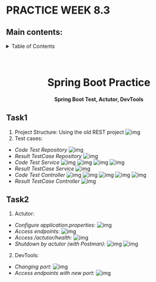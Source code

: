 # PRACTICE WEEK 8.3
## Main contents:
<details>
  <summary>Table of Contents</summary>
  <ol>
    <li><a href="#task-1">Task 1</a></li>
    <li><a href="#task-2">Task 2</a></li>
  </ol>
</details>

<h1 align="center">
  <br>
  Spring Boot Practice
  <br>
</h1>
<h4 align="center">Spring Boot Test, Actutor, DevTools</h4>

## Task1
1. Project Structure:
Using the old REST project
![img](test_image/project-struture.png)
2. Test cases:
- _Code Test Repository_
![img](test_image/code-test-repository.png)
- _Result TestCase Repository_
![img](test_image/test-repository.png)
- _Code Test Service_
![img](test_image/code-test-service(1).png)
![img](test_image/code-test-service(2).png)
![img](test_image/code-test-service(3).png)
![img](test_image/code-test-service(4).png)
- _Result TestCase Service_
![img](test_image/test-service.png)
- _Code Test Controller_
![img](test_image/code-test-controller(1).png)
![img](test_image/code-test-controller(2).png)
![img](test_image/code-test-controller(3).png)
![img](test_image/code-test-controller(4).png)
![img](test_image/code-test-controller(5).png)
- _Result TestCase Controller_
![img](test_image/test-controller.png)
## Task2
1. Actutor:
- _Configure application.properties:_
![img](test_image/application-properties.png)
- _Access endpoints:_
![img](test_image/list-actutors.png)
- _Access /actutor/health:_
![img](test_image/health-actutor.png)
- _Shutdown by actutor (with Postman):_
![img](test_image/actutor-shutdown-postman.png)
![img](test_image/result-shutdown.png)
2. DevTools:
- _Changing port:_
![img](test_image/changing-port.png)
- _Access endpoints with new port:_
![img](test_image/access-8091-actutor.png)